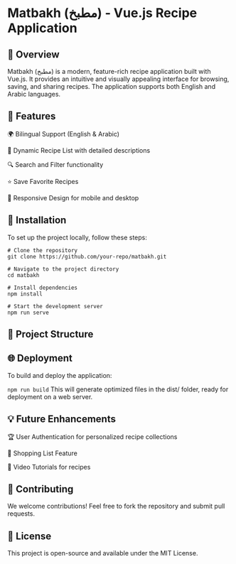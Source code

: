 # Matbakh (مطبخ) - Vue.js Recipe Application

## 📌 Overview

Matbakh (مطبخ) is a modern, feature-rich recipe application built with Vue.js. It provides an intuitive and visually appealing interface for browsing, saving, and sharing recipes. The application supports both English and Arabic languages.

## 🎨 Features

 🌍 Bilingual Support (English & Arabic)

 📜 Dynamic Recipe List with detailed descriptions

 🔍 Search and Filter functionality

 ⭐ Save Favorite Recipes

 📱 Responsive Design for mobile and desktop

## 🚀 Installation

To set up the project locally, follow these steps:
```
# Clone the repository
git clone https://github.com/your-repo/matbakh.git

# Navigate to the project directory
cd matbakh

# Install dependencies
npm install

# Start the development server
npm run serve
```

## 🔧 Project Structure

## 🌐 Deployment

 To build and deploy the application:

 ```npm run build```
 This will generate optimized files in the dist/ folder, ready for deployment on a web server.

## 💡 Future Enhancements

 🏆 User Authentication for personalized recipe collections

 🛒 Shopping List Feature

 🎥 Video Tutorials for recipes

## 🤝 Contributing

 We welcome contributions! Feel free to fork the repository and submit pull requests.

## 📜 License

 This project is open-source and available under the MIT License.